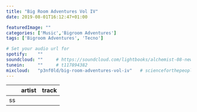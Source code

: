 ```yaml
---
title: "Big Room Adventures Vol IV"
date: 2019-08-01T16:12:47+01:00

featuredImage: ""
categories: ['Music','Bigroom Adventures']
tags: ['Bigroom Adventures', 'Tecno']

# Set your audio url for
spotify:    ""
soundcloud: ""     # https://soundcloud.com/lightbooks/alchemist-08-new-world-order-snip
tunein:     ""     # t117894382
mixcloud:   "p3nf0ld/big-room-adventures-vol-iv"   # scienceforthepeople/445-ai-ant-intelligence
---
```




|    | artist     | track   |
| --------  | -------- | ------ |
| ss

